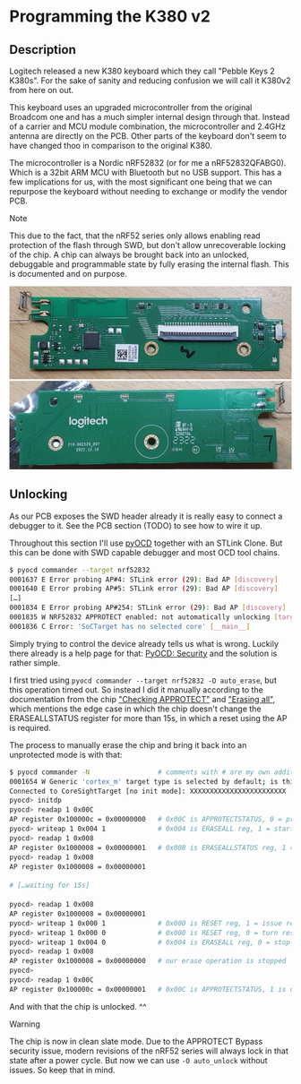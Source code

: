 # Programming the K380 v2

## Description

Logitech released a new K380 keyboard which they call "Pebble Keys 2 K380s". For the
sake of sanity and reducing confusion we will call it K380v2 from here on out.

This keyboard uses an upgraded microcontroller from the original Broadcom one and has
a much simpler internal design through that. Instead of a carrier and MCU module
combination, the microcontroller and 2.4GHz antenna are directly on the PCB. Other
parts of the keyboard don't seem to have changed thoo in comparison to the original
K380.

The microcontroller is a Nordic nRF52832 (or for me a nRF52832QFABG0). Which is a
32bit ARM MCU with Bluetooth but no USB support. This has a few implications for us,
with the most significant one being that we can repurpose the keyboard without
needing to exchange or modify the vendor PCB.

> [!NOTE]
> This due to the fact, that the nRF52 series only allows enabling read protection of
> the flash through SWD, but don't allow unrecoverable locking of the chip. A chip
> can always be brought back into an unlocked, debuggable and programmable state by
> fully erasing the internal flash. This is documented and on purpose.

![Front side of the PCB](./imgs/front.jpg)
![Back side of the PCB](./imgs/back.jpg)

## Unlocking

As our PCB exposes the SWD header already it is really easy to connect a debugger to it.
See the PCB section (TODO) to see how to wire it up.

Throughout this section I'll use [pyOCD][pyocd] together with an STLink
Clone. But this can be done with SWD capable debugger and most OCD tool chains.

```bash
$ pyocd commander --target nrf52832
0001637 E Error probing AP#4: STLink error (29): Bad AP [discovery]
0001640 E Error probing AP#5: STLink error (29): Bad AP [discovery]
[…]
0001834 E Error probing AP#254: STLink error (29): Bad AP [discovery]
0001835 W NRF52832 APPROTECT enabled: not automatically unlocking [target_nRF52]
0001836 C Error: 'SoCTarget has no selected core' [__main__]
```

Simply trying to control the device already tells us what is wrong. Luckily there
already is a help page for that: [PyOCD: Security][pyocd-security] and the solution
is rather simple.

I first tried using `pyocd commander --target nrf52832 -O auto_erase`, but this
operation timed out. So instead I did it manually according to the documentation from
the chip ["Checking APPROTECT"][nrf-doc-approtect] and ["Erasing all"][nrf-doc-eraseall],
which mentions the edge case in which the chip doesn't change the ERASEALLSTATUS
register for more than 15s, in which a reset using the AP is required.

The process to manually erase the chip and bring it back into an unprotected mode is
with that:

```bash
$ pyocd commander -N                 # comments with # are my own addition
0001654 W Generic 'cortex_m' target type is selected by default; is this intentional? You will be able to debug most devices, but not program  flash. To set the target type use the '--target' argument or 'target_override' option. Use 'pyocd list --targets' to see available targets types. [board]
Connected to CoreSightTarget [no init mode]: XXXXXXXXXXXXXXXXXXXXXXXX
pyocd> initdp
pyocd> readap 1 0x00C
AP register 0x100000c = 0x00000000   # 0x00C is APPROTECTSTATUS, 0 = protected
pyocd> writeap 1 0x004 1             # 0x004 is ERASEALL reg, 1 = starting the operation
pyocd> readap 1 0x008
AP register 0x1000008 = 0x00000001   # 0x008 is ERASEALLSTATUS reg, 1 = in progress
pyocd> readap 1 0x008
AP register 0x1000008 = 0x00000001

# […waiting for 15s]

pyocd> readap 1 0x008
AP register 0x1000008 = 0x00000001
pyocd> writeap 1 0x000 1             # 0x000 is RESET reg, 1 = issue reset
pyocd> writeap 1 0x000 0             # 0x000 is RESET reg, 0 = turn reset off
pyocd> writeap 1 0x004 0             # 0x004 is ERASEALL reg, 0 = stop operation
pyocd> readap 1 0x008
AP register 0x1000008 = 0x00000000   # our erase operation is stopped
pyocd> 
pyocd> readap 1 0x00C
AP register 0x100000c = 0x00000001   # 0x00C is APPROTECTSTATUS, 1 is unprotected - WHEE
```

And with that the chip is unlocked. ^^

> [!WARNING]
> The chip is now in clean slate mode. Due to the APPROTECT Bypass security issue,
> modern revisions of the nRF52 series will always lock in that state after a power
> cycle. But now we can use `-O auto_unlock` without issues. So keep that in mind.

## 

[pyocd]: https://pyocd.io/
[pyocd-security]: https://github.com/pyocd/pyOCD/blob/main/docs/security.md
[nrf-doc-approtect]: https://docs.nordicsemi.com/bundle/nwp_027/page/WP/nwp_027/nWP_027_approtect.html
[nrf-doc-eraseall]: https://docs.nordicsemi.com/bundle/nwp_027/page/WP/nwp_027/nWP_027_erasing.html
